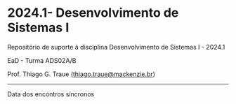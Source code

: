 # 2024.1- Desenvolvimento de Sistemas I

Repositório de suporte à disciplina Desenvolvimento de Sistemas I - 2024.1 

EaD - Turma ADS02A/B

Prof. Thiago G. Traue (thiago.traue@mackenzie.br)

****

Data dos encontros síncronos